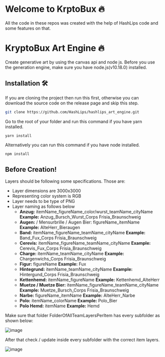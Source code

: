 # Welcome to KrptoBux 🔥

All the code in these repos was created with the help of HashLips code and some features on that.

# KryptoBux Art Engine 🔥

Create generative art by using the canvas api and node js. Before you use the generation engine, make sure you have node.js(v10.18.0) installed.

## Installation 🛠️

If you are cloning the project then run this first, otherwise you can download the source code on the release page and skip this step.

```sh
git clone https://github.com/HashLips/hashlips_art_engine.git
```

Go to the root of your folder and run this command if you have yarn installed.

```sh
yarn install
```

Alternatively you can run this command if you have node installed.

```sh
npm install
```

## Before Creation!

Layers should be following some specifications. Those are:

- Layer dimensions are 3000x3000
- Representing color system is RGB
- Layer needs to be type of PNG
- Layer naming as follows below
  - **Anzug:** itemName_figureName_color/wurst_teamName_cityName **Example:** Anzug_Bursch_Wurst_Corps Frisia_Braunschweig
  - **Augen:** / Mensurbrille / Augen Bier: figureName_itemName **Example:** AlteHerr_Bieraugen
  - **Band:** itemName_figureName_teamName_cityName **Example:** Band_Fux_Corps Frisia_Braunschweig
  - **Cerevis:** itemName_figureName_teamName_cityName **Example:** Cerevis_Fux_Corps Frisia_Braunschweig
  - **Charge:** itemName_teamName_cityName **Example:** Chargenwichs_Corps Frisia_Braunschweig
  - **Figur:** figureName **Example:** Fux 
  - **Hintegrund:** itemName_teamName_cityName **Example:** Hintergund_Corps Frisia_Braunschweig
  - **Kettenhemd:** itemName_figureName **Example:** Kettenhemd_AlteHerr 
  - **Muetze / Muetze Bier:** itemName_figureName_teamName_cityName **Example:** Muetze_Bursch_Corps Frisia_Braunschweig
  - **Narbe:** figureName_itemName **Example:** AlteHerr_Narbe
  - **Polo:** itemName_colorName **Example:** Polo_Bier
  - **Polo Hemd:** itemName **Example:** Hemd


Make sure that folder FolderOfAllTeamLayersPerItem has every subfolder as shown below:

![image](https://user-images.githubusercontent.com/72341781/174906696-1a91c289-f021-4fa1-af92-4c4b80f889fe.png)

After that check / update inside every subfolder with the correct item layers.

![image](https://user-images.githubusercontent.com/72341781/174909969-f31c8f50-a495-4585-b93f-e35ae8c9b5ba.png)






